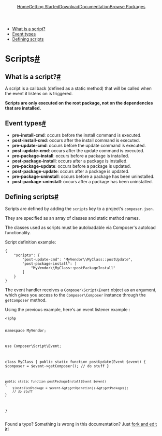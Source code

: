 <!DOCTYPE html>
<html class="no-js" lang="zh">
    <head>
        <meta charset="utf-8">
        <meta http-equiv="X-UA-Compatible" content="IE=edge,chrome=1">
        <title>Composer</title>
        <meta name="description" content="Dependency Management for PHP">
        <meta name="viewport" content="width=device-width,initial-scale=1">
        <link rel="stylesheet" href="../css/style.css">
        <script src="../js/modernizr-2.0.6.min.js"></script>
    </head>
    <body>
        <div id="container">
            <header>
				<a href="/">Home</a><a class="" href="../doc/00-intro.md">Getting Started</a><a class="" href="/download/">Download</a><a class="active" href="/doc/">Documentation</a><a class="last" href="http://packagist.org/">Browse Packages</a>                            
			</header>
            <div id="main" role="main">
				<ul class="toc">
					<li>
						<a href="#what-is-a-script-">What is a script?</a> 
                    </li>
					<li>
						<a href="#event-types">Event types</a> 
                    </li>
					<li>
						<a href="#defining-scripts">Defining scripts</a> 
                    </li>
				</ul>
				<h1 id="scripts">Scripts<a href="#scripts" class="anchor">#</a></h1>
				<h2 id="what-is-a-script-">What is a script?<a href="#what-is-a-script-" class="anchor">#</a></h2>
				<p>A script is a callback (defined as a static method) that will be called
					when the event it listens on is triggered.</p>
				<p><strong>Scripts are only executed on the root package, not on the dependencies
						that are installed.</strong></p>
				<h2 id="event-types">Event types<a href="#event-types" class="anchor">#</a></h2>
				<ul><li><strong>pre-install-cmd</strong>: occurs before the install command is executed.</li>
					<li><strong>post-install-cmd</strong>: occurs after the install command is executed.</li>
					<li><strong>pre-update-cmd</strong>: occurs before the update command is executed.</li>
					<li><strong>post-update-cmd</strong>: occurs after the update command is executed.</li>
					<li><strong>pre-package-install</strong>: occurs before a package is installed.</li>
					<li><strong>post-package-install</strong>: occurs after a package is installed.</li>
					<li><strong>pre-package-update</strong>: occurs before a package is updated.</li>
					<li><strong>post-package-update</strong>: occurs after a package is updated.</li>
					<li><strong>pre-package-uninstall</strong>: occurs before a package has been uninstalled.</li>
					<li><strong>post-package-uninstall</strong>: occurs after a package has been uninstalled.</li>
				</ul><h2 id="defining-scripts">Defining scripts<a href="#defining-scripts" class="anchor">#</a></h2>
				<p>Scripts are defined by adding the <code>scripts</code> key to a project's <code>composer.json</code>.</p>
				<p>They are specified as an array of classes and static method names.</p>
				<p>The classes used as scripts must be autoloadable via Composer's autoload
					functionality.</p>
				<p>Script definition example:</p>
				<pre><code>{
    "scripts": {
        "post-update-cmd": "MyVendor\\MyClass::postUpdate",
        "post-package-install": [
            "MyVendor\\MyClass::postPackageInstall"
        ]
    }
}
</code></pre>
				<p>The event handler receives a <code>Composer\Script\Event</code> object as an argument,
					which gives you access to the <code>Composer\Composer</code> instance through the
					<code>getComposer</code> method.</p>
				<p>Using the previous example, here's an event listener example :</p>
				<pre><code>&lt;?php

namespace MyVendor;

use Composer\Script\Event;

class MyClass
{
    public static function postUpdate(Event $event)
    {
        $composer = $event-&gt;getComposer();
        // do stuff
    }

    public static function postPackageInstall(Event $event)
    {
        $installedPackage = $event-&gt;getOperation()-&gt;getPackage();
        // do stuff
    }
}
</code></pre>
				<p class="fork-and-edit">
					Found a typo? Something is wrong in this documentation? Just <a href="http://github.com/composer/composer/edit/master/doc/articles/scripts.md">fork and edit</a> it!
				</p>
            </div>
            <footer></footer>
        </div>
    </body>
</html>